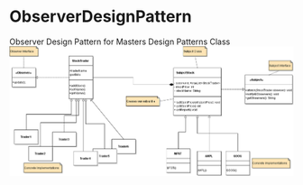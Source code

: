 # ObserverDesignPattern
Observer Design Pattern for Masters Design Patterns Class
![UML](./repo_uml_img/Observer.png "UML")